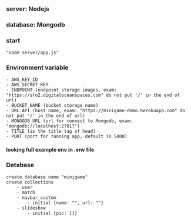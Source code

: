 ### server: Nodejs
### database: Mongodb
### start
    "node server/app.js"
### Environment variable
    - AWS_KEY_ID
    - AWS_SECRET_KEY 
    - ENDPOINT (endpoint storage images, exam: "https://sfo2.digitaloceanspaces.com" do not put '/' in the end of url)
    - BUCKET_NAME (bucket storage name)
    - URL_API (host name, exam: "https://minigame-demo.herokuapp.com" do not put '/' in the end of url)
    - MONGODB_URL (url for connect to Mongodb, exam: "mongodb://localhost:27017")
    - TITLE (is the title tag of head)
    - PORT (port for running app, default is 5000)
#### looking full example env in .env file
### Database 
    create database name "minigame"
    create collections 
        - user
        - match
        - navbar_custom
            - initial {name: "", url: ""}
        - slideshow
            - initial {pic: []}
